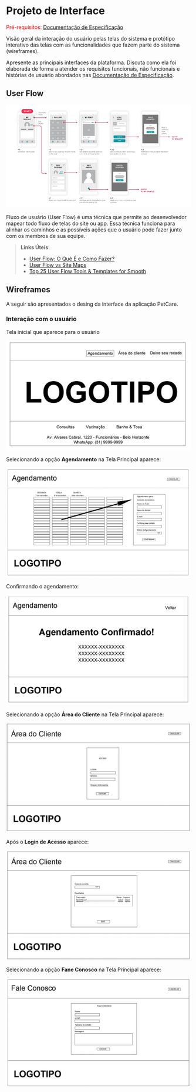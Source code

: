 
# Projeto de Interface

<span style="color:red">Pré-requisitos: <a href="2-Especificação do Projeto.md"> Documentação de Especificação</a></span>

Visão geral da interação do usuário pelas telas do sistema e protótipo interativo das telas com as funcionalidades que fazem parte do sistema (wireframes).

 Apresente as principais interfaces da plataforma. Discuta como ela foi elaborada de forma a atender os requisitos funcionais, não funcionais e histórias de usuário abordados nas <a href="2-Especificação do Projeto.md"> Documentação de Especificação</a>.

## User Flow

![Exemplo de UserFlow](img/userflow.jpg)

Fluxo de usuário (User Flow) é uma técnica que permite ao desenvolvedor mapear todo fluxo de telas do site ou app. Essa técnica funciona para alinhar os caminhos e as possíveis ações que o usuário pode fazer junto com os membros de sua equipe.

> **Links Úteis**:
> - [User Flow: O Quê É e Como Fazer?](https://medium.com/7bits/fluxo-de-usu%C3%A1rio-user-flow-o-que-%C3%A9-como-fazer-79d965872534)
> - [User Flow vs Site Maps](http://designr.com.br/sitemap-e-user-flow-quais-as-diferencas-e-quando-usar-cada-um/)
> - [Top 25 User Flow Tools & Templates for Smooth](https://www.mockplus.com/blog/post/user-flow-tools)


## Wireframes

A seguir são apresentados o desing da interface da aplicação PetCare. 

### Interação com o usuário

Tela inicial que aparece para o usuário

![Tela Inicial](img/wireframe_usu_1.png)

Selecionando a opção <b>Agendamento</b> na Tela Principal aparece:

![Agendamento](img/wireframe_usu_2.png)

Confirmando o agendamento:

![Agendamento Confirmado](img/wireframe_usu_3.png)

Selecionando a opção <b>Área do Cliente</b> na Tela Principal aparece:

![Área do Cliente](img/wireframe_usu_4.png)

Após o <b>Login de Acesso</b> aparece:

![Área do Cliente](img/wireframe_usu_5.png)

Selecionando a opção <b>Fane Conosco</b> na Tela Principal aparece:

![Área do Cliente](img/wireframe_usu_6.png)
